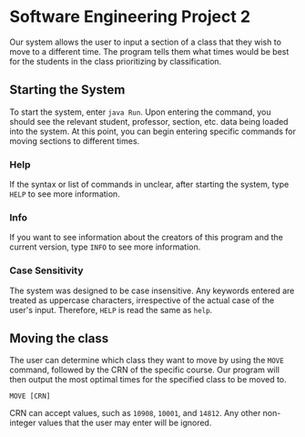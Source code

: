 # Software Engineering Project 2
Our system allows the user to input a section of a class that they 
wish to move to a different time. The program tells them what times 
would be best for the students in the class prioritizing by classification.  

## Starting the System
To start the system, enter `java Run`.  Upon entering the command, you 
should see the relevant student, professor, section, etc. data being 
loaded into the system. At this point, you can begin entering specific 
commands for moving sections to different times.  

### Help
If the syntax or list of commands in unclear, after starting the system, 
type `HELP` to see more information.  

### Info
If you want to see information about the creators of this program and the current version, 
type `INFO` to see more information.  

### Case Sensitivity
The system was designed to be case insensitive.  Any keywords entered 
are treated as uppercase characters, irrespective of the actual case of 
the user's input.  Therefore, `HELP` is read the same as `help`.  

## Moving the class
The user can determine which class they want to move by using the 
`MOVE` command, followed by the CRN of the specific course. Our 
program will then output the most optimal times for the specified 
class to be moved to.

`MOVE [CRN]`

CRN can accept values, such as `10908`, `10001`, and `14812`. Any other 
non-integer values that the user may enter will be ignored.  
